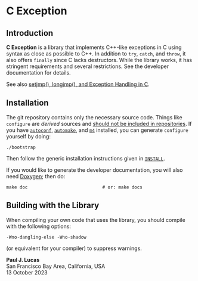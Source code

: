# C Exception

## Introduction

**C Exception**
is a library that implements C++-like exceptions in C
using syntax as close as possible to C++.
In addition to `try`, `catch`, and `throw`,
it also offers `finally`
since C lacks destructors.
While the library works,
it has stringent requirements
and several
restrictions.
See the developer documentation for details.

See also [setjmp(), longjmp(), and Exception Handling in C](https://dev.to/pauljlucas/setjmp-longjmp-and-exception-handling-in-c-1h7h).

## Installation

The git repository contains only the necessary source code.
Things like `configure` are _derived_ sources and
[should not be included in repositories](http://stackoverflow.com/a/18732931).
If you have
[`autoconf`](https://www.gnu.org/software/autoconf/),
[`automake`](https://www.gnu.org/software/automake/),
and
[`m4`](https://www.gnu.org/software/m4/)
installed,
you can generate `configure` yourself by doing:

    ./bootstrap

Then follow the generic installation instructions given in
[`INSTALL`](https://github.com/paul-j-lucas/c_exception/blob/master/INSTALL).

If you would like to generate the developer documentation,
you will also need
[Doxygen](http://www.doxygen.org/);
then do:

    make doc                            # or: make docs

## Building with the Library

When compiling your own code
that uses the library,
you should compile with the following options:

    -Wno-dangling-else -Wno-shadow

(or equivalent for your compiler)
to suppress warnings.

**Paul J. Lucas**  
San Francisco Bay Area, California, USA  
13 October 2023

